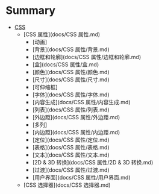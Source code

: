 # Summary

* [CSS](README.md)
    * [CSS 属性](docs/CSS 属性.md)
        * [动画]
        * [背景](docs/CSS 属性/背景.md)
        * [边框和轮廓](docs/CSS 属性/边框和轮廓.md)
        * [盒](docs/CSS 属性/盒.md)
        * [颜色](docs/CSS 属性/颜色.md)
        * [尺寸](docs/CSS 属性/尺寸.md)
        * [可伸缩框]
        * [字体](docs/CSS 属性/字体.md)
        * [内容生成](docs/CSS 属性/内容生成.md)
        * [列表](docs/CSS 属性/列表.md)
        * [外边距](docs/CSS 属性/外边距.md)
        * [多列]
        * [内边距](docs/CSS 属性/内边距.md)
        * [定位](docs/CSS 属性/定位.md)
        * [表格](docs/CSS 属性/表格.md)
        * [文本](docs/CSS 属性/文本.md)
        * [2D & 3D 转换](docs/CSS 属性/2D & 3D 转换.md)
        * [过渡](docs/CSS 属性/过渡.md)
        * [用户界面](docs/CSS 属性/用户界面.md)
    * [CSS 选择器](docs/CSS 选择器.md)


